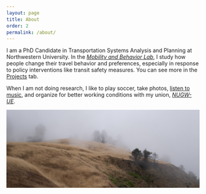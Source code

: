 ```yaml
---
layout: page
title: About
order: 2
permalink: /about/
---
```


I am a PhD Candidate in Transportation Systems Analysis and Planning at Northwestern University. In the [*Mobility and Behavior Lab*](https://www.amandastathopoulos.com/), I study how people change their travel behavior and preferences, especially in response to policy interventions like transit safety measures. You can see more in the [Projects](/projects.html) tab.

When I am not doing research, I like to play soccer, take photos, [listen to music](https://www.last.fm/user/aesch_spencer), and organize for better working conditions with my union, [*NUGW-UE*](https://nugradworkers.org/).


![cal_pic](assets/images/cal.jpg)